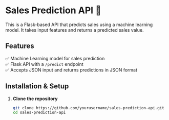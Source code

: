# Sales Prediction API 🚀

This is a Flask-based API that predicts sales using a machine learning model. It takes input features and returns a predicted sales value.

## Features
✅ Machine Learning model for sales prediction  
✅ Flask API with a `/predict` endpoint  
✅ Accepts JSON input and returns predictions in JSON format  

## Installation & Setup

1. **Clone the repository**  
   ```bash
   git clone https://github.com/yourusername/sales-prediction-api.git
   cd sales-prediction-api
